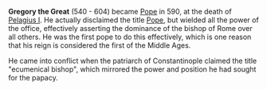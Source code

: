 **Gregory the Great** (540 - 604) became [Pope](Pope "Pope") in
590, at the death of
[Pelagius I](index.php?title=Pelagius_I&action=edit&redlink=1 "Pelagius I (page does not exist)").
He actually disclaimed the title [Pope](Pope "Pope"), but wielded
all the power of the office, effectively asserting the dominance of
the bishop of Rome over all others. He was the first pope to do
this effectively, which is one reason that his reign is considered
the first of the Middle Ages.

He came into conflict when the patriarch of Constantinople claimed
the title "ecumenical bishop", which mirrored the power and
position he had sought for the papacy.